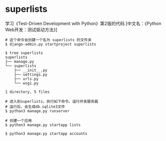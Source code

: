 # superlists
学习《Test-Driven Development with Python》第2版的代码 [中文名：《Python Web开发：测试驱动方法》]

```shell
# 这个命令会创建一个名为 superlists 的文件夹
$ django-admin.py startproject superlists

$ tree superlists
superlists
├── manage.py
└── superlists
    ├── __init__.py
    ├── settings.py
    ├── urls.py
    └── wsgi.py

1 directory, 5 files

# 进入到superlists，执行如下命令，运行开发服务器
# 运行后，会生成db.sqlite3文件
$ python3 manage.py runserver

# 创建一个应用
$ python3 manage.py startapp lists

$ python3 manage.py startapp accounts
```

